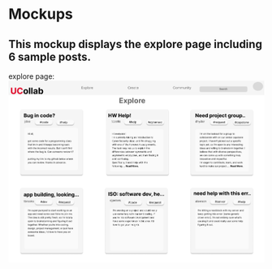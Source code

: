 # Mockups

## This mockup displays the explore page including 6 sample posts.
explore page:
![image](https://github.com/steelesh/UCollab/blob/dev-pweitznew/docs/src/Screenshot%202025-02-12%20133009.png)
